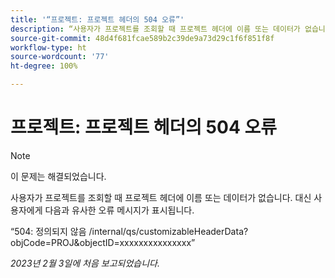 ```yaml
---
title: '“프로젝트: 프로젝트 헤더의 504 오류”'
description: “사용자가 프로젝트를 조회할 때 프로젝트 헤더에 이름 또는 데이터가 없습니다. 대신 사용자에게 오류 메시지가 표시됩니다.”
source-git-commit: 48d4f681fcae589b2c39de9a73d29c1f6f851f8f
workflow-type: ht
source-wordcount: '77'
ht-degree: 100%

---
```



# 프로젝트: 프로젝트 헤더의 504 오류

>[!NOTE]
>
>이 문제는 해결되었습니다.

사용자가 프로젝트를 조회할 때 프로젝트 헤더에 이름 또는 데이터가 없습니다. 대신 사용자에게 다음과 유사한 오류 메시지가 표시됩니다.

“504: 정의되지 않음 /internal/qs/customizableHeaderData?objCode=PROJ&amp;objectID=xxxxxxxxxxxxxxx”

_2023년 2월 3일에 처음 보고되었습니다._

